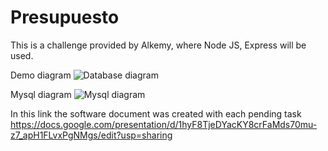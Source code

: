 # Presupuesto
This is a challenge provided by Alkemy, where Node JS, Express will be used.

Demo diagram
![Database diagram](https://user-images.githubusercontent.com/91296029/176985052-17dab1e2-e195-487d-ad1f-fb0b0e16ea4d.png)

Mysql diagram
![Mysql diagram](https://user-images.githubusercontent.com/91296029/177249003-ef412f16-8285-4dfa-889b-80094eda3770.PNG)

In this link the software document was created with each pending task
https://docs.google.com/presentation/d/1hyF8TjeDYacKY8crFaMds70mu-z7_apH1FLvxPgNMgs/edit?usp=sharing
